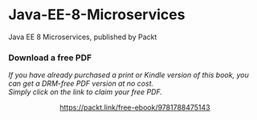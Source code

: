 # Java-EE-8-Microservices
Java EE 8 Microservices, published by Packt
### Download a free PDF

 <i>If you have already purchased a print or Kindle version of this book, you can get a DRM-free PDF version at no cost.<br>Simply click on the link to claim your free PDF.</i>
<p align="center"> <a href="https://packt.link/free-ebook/9781788475143">https://packt.link/free-ebook/9781788475143 </a> </p>